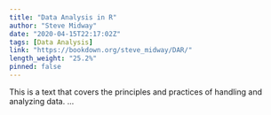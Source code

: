 ```yaml
---
title: "Data Analysis in R"
author: "Steve Midway"
date: "2020-04-15T22:17:02Z"
tags: [Data Analysis]
link: "https://bookdown.org/steve_midway/DAR/"
length_weight: "25.2%"
pinned: false
---
```


This is a text that covers the principles and practices of handling and analyzing data. ...
